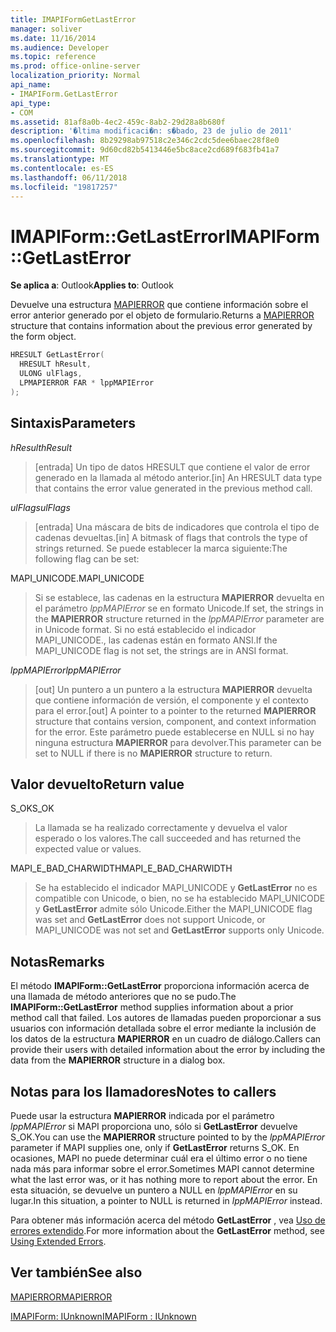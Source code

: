 ```yaml
---
title: IMAPIFormGetLastError
manager: soliver
ms.date: 11/16/2014
ms.audience: Developer
ms.topic: reference
ms.prod: office-online-server
localization_priority: Normal
api_name:
- IMAPIForm.GetLastError
api_type:
- COM
ms.assetid: 81af8a0b-4ec2-459c-8ab2-29d28a8b680f
description: '�ltima modificaci�n: s�bado, 23 de julio de 2011'
ms.openlocfilehash: 8b29298ab97518c2e346c2cdc5dee6baec28f8e0
ms.sourcegitcommit: 9d60cd82b5413446e5bc8ace2cd689f683fb41a7
ms.translationtype: MT
ms.contentlocale: es-ES
ms.lasthandoff: 06/11/2018
ms.locfileid: "19817257"
---
```

# <a name="imapiformgetlasterror"></a><span data-ttu-id="e81f0-103">IMAPIForm::GetLastError</span><span class="sxs-lookup"><span data-stu-id="e81f0-103">IMAPIForm::GetLastError</span></span>

  
  
<span data-ttu-id="e81f0-104">**Se aplica a**: Outlook</span><span class="sxs-lookup"><span data-stu-id="e81f0-104">**Applies to**: Outlook</span></span> 
  
<span data-ttu-id="e81f0-105">Devuelve una estructura [MAPIERROR](mapierror.md) que contiene información sobre el error anterior generado por el objeto de formulario.</span><span class="sxs-lookup"><span data-stu-id="e81f0-105">Returns a [MAPIERROR](mapierror.md) structure that contains information about the previous error generated by the form object.</span></span> 
  
```cpp
HRESULT GetLastError(
  HRESULT hResult,
  ULONG ulFlags,
  LPMAPIERROR FAR * lppMAPIError
);
```

## <a name="parameters"></a><span data-ttu-id="e81f0-106">Sintaxis</span><span class="sxs-lookup"><span data-stu-id="e81f0-106">Parameters</span></span>

 <span data-ttu-id="e81f0-107">_hResult_</span><span class="sxs-lookup"><span data-stu-id="e81f0-107">_hResult_</span></span>
  
> <span data-ttu-id="e81f0-108">[entrada] Un tipo de datos HRESULT que contiene el valor de error generado en la llamada al método anterior.</span><span class="sxs-lookup"><span data-stu-id="e81f0-108">[in] An HRESULT data type that contains the error value generated in the previous method call.</span></span>
    
 <span data-ttu-id="e81f0-109">_ulFlags_</span><span class="sxs-lookup"><span data-stu-id="e81f0-109">_ulFlags_</span></span>
  
> <span data-ttu-id="e81f0-110">[entrada] Una máscara de bits de indicadores que controla el tipo de cadenas devueltas.</span><span class="sxs-lookup"><span data-stu-id="e81f0-110">[in] A bitmask of flags that controls the type of strings returned.</span></span> <span data-ttu-id="e81f0-111">Se puede establecer la marca siguiente:</span><span class="sxs-lookup"><span data-stu-id="e81f0-111">The following flag can be set:</span></span> 
    
<span data-ttu-id="e81f0-112">MAPI_UNICODE.</span><span class="sxs-lookup"><span data-stu-id="e81f0-112">MAPI_UNICODE</span></span> 
  
> <span data-ttu-id="e81f0-113">Si se establece, las cadenas en la estructura **MAPIERROR** devuelta en el parámetro _lppMAPIError_ se en formato Unicode.</span><span class="sxs-lookup"><span data-stu-id="e81f0-113">If set, the strings in the **MAPIERROR** structure returned in the  _lppMAPIError_ parameter are in Unicode format.</span></span> <span data-ttu-id="e81f0-114">Si no está establecido el indicador MAPI_UNICODE., las cadenas están en formato ANSI.</span><span class="sxs-lookup"><span data-stu-id="e81f0-114">If the MAPI_UNICODE flag is not set, the strings are in ANSI format.</span></span> 
    
 <span data-ttu-id="e81f0-115">_lppMAPIError_</span><span class="sxs-lookup"><span data-stu-id="e81f0-115">_lppMAPIError_</span></span>
  
> <span data-ttu-id="e81f0-116">[out] Un puntero a un puntero a la estructura **MAPIERROR** devuelta que contiene información de versión, el componente y el contexto para el error.</span><span class="sxs-lookup"><span data-stu-id="e81f0-116">[out] A pointer to a pointer to the returned **MAPIERROR** structure that contains version, component, and context information for the error.</span></span> <span data-ttu-id="e81f0-117">Este parámetro puede establecerse en NULL si no hay ninguna estructura **MAPIERROR** para devolver.</span><span class="sxs-lookup"><span data-stu-id="e81f0-117">This parameter can be set to NULL if there is no **MAPIERROR** structure to return.</span></span> 
    
## <a name="return-value"></a><span data-ttu-id="e81f0-118">Valor devuelto</span><span class="sxs-lookup"><span data-stu-id="e81f0-118">Return value</span></span>

<span data-ttu-id="e81f0-119">S_OK</span><span class="sxs-lookup"><span data-stu-id="e81f0-119">S_OK</span></span> 
  
> <span data-ttu-id="e81f0-120">La llamada se ha realizado correctamente y devuelva el valor esperado o los valores.</span><span class="sxs-lookup"><span data-stu-id="e81f0-120">The call succeeded and has returned the expected value or values.</span></span>
    
<span data-ttu-id="e81f0-121">MAPI_E_BAD_CHARWIDTH</span><span class="sxs-lookup"><span data-stu-id="e81f0-121">MAPI_E_BAD_CHARWIDTH</span></span> 
  
> <span data-ttu-id="e81f0-122">Se ha establecido el indicador MAPI_UNICODE y **GetLastError** no es compatible con Unicode, o bien, no se ha establecido MAPI_UNICODE y **GetLastError** admite sólo Unicode.</span><span class="sxs-lookup"><span data-stu-id="e81f0-122">Either the MAPI_UNICODE flag was set and **GetLastError** does not support Unicode, or MAPI_UNICODE was not set and **GetLastError** supports only Unicode.</span></span> 
    
## <a name="remarks"></a><span data-ttu-id="e81f0-123">Notas</span><span class="sxs-lookup"><span data-stu-id="e81f0-123">Remarks</span></span>

<span data-ttu-id="e81f0-124">El método **IMAPIForm::GetLastError** proporciona información acerca de una llamada de método anteriores que no se pudo.</span><span class="sxs-lookup"><span data-stu-id="e81f0-124">The **IMAPIForm::GetLastError** method supplies information about a prior method call that failed.</span></span> <span data-ttu-id="e81f0-125">Los autores de llamadas pueden proporcionar a sus usuarios con información detallada sobre el error mediante la inclusión de los datos de la estructura **MAPIERROR** en un cuadro de diálogo.</span><span class="sxs-lookup"><span data-stu-id="e81f0-125">Callers can provide their users with detailed information about the error by including the data from the **MAPIERROR** structure in a dialog box.</span></span> 
  
## <a name="notes-to-callers"></a><span data-ttu-id="e81f0-126">Notas para los llamadores</span><span class="sxs-lookup"><span data-stu-id="e81f0-126">Notes to callers</span></span>

<span data-ttu-id="e81f0-127">Puede usar la estructura **MAPIERROR** indicada por el parámetro _lppMAPIError_ si MAPI proporciona uno, sólo si **GetLastError** devuelve S_OK.</span><span class="sxs-lookup"><span data-stu-id="e81f0-127">You can use the **MAPIERROR** structure pointed to by the  _lppMAPIError_ parameter if MAPI supplies one, only if **GetLastError** returns S_OK.</span></span> <span data-ttu-id="e81f0-128">En ocasiones, MAPI no puede determinar cuál era el último error o no tiene nada más para informar sobre el error.</span><span class="sxs-lookup"><span data-stu-id="e81f0-128">Sometimes MAPI cannot determine what the last error was, or it has nothing more to report about the error.</span></span> <span data-ttu-id="e81f0-129">En esta situación, se devuelve un puntero a NULL en _lppMAPIError_ en su lugar.</span><span class="sxs-lookup"><span data-stu-id="e81f0-129">In this situation, a pointer to NULL is returned in  _lppMAPIError_ instead.</span></span> 
  
<span data-ttu-id="e81f0-130">Para obtener más información acerca del método **GetLastError** , vea [Uso de errores extendido](mapi-extended-errors.md).</span><span class="sxs-lookup"><span data-stu-id="e81f0-130">For more information about the **GetLastError** method, see [Using Extended Errors](mapi-extended-errors.md).</span></span>
  
## <a name="see-also"></a><span data-ttu-id="e81f0-131">Ver también</span><span class="sxs-lookup"><span data-stu-id="e81f0-131">See also</span></span>



[<span data-ttu-id="e81f0-132">MAPIERROR</span><span class="sxs-lookup"><span data-stu-id="e81f0-132">MAPIERROR</span></span>](mapierror.md)
  
[<span data-ttu-id="e81f0-133">IMAPIForm: IUnknown</span><span class="sxs-lookup"><span data-stu-id="e81f0-133">IMAPIForm : IUnknown</span></span>](imapiformiunknown.md)

